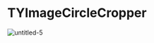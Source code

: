 # TYImageCircleCropper
![untitled-5](https://cloud.githubusercontent.com/assets/18044565/18168426/3166ea70-7073-11e6-9fa6-03c6bdda7452.gif)
